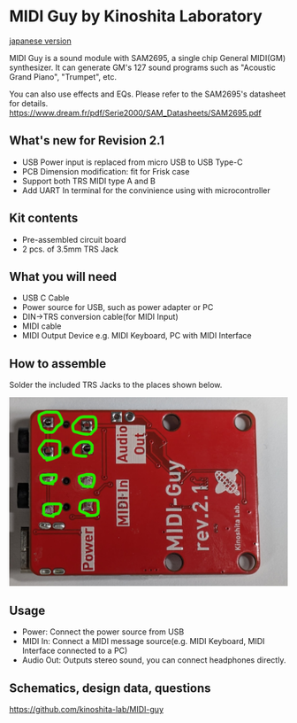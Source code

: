 
# MIDI Guy by Kinoshita Laboratory

[japanese version](./README.ja.md)

MIDI Guy is a sound module with SAM2695, a single chip General MIDI(GM) synthesizer.
It can generate GM's 127 sound programs such as "Acoustic Grand Piano", "Trumpet", etc.

You can also use effects and EQs. Please refer to the SAM2695's datasheet for details.
<https://www.dream.fr/pdf/Serie2000/SAM_Datasheets/SAM2695.pdf>

## What's new for Revision 2.1

- USB Power input is replaced from micro USB to USB Type-C
- PCB Dimension modification: fit for Frisk case
- Support both TRS MIDI type A and B
- Add UART In terminal for the convinience using with microcontroller

## Kit contents

- Pre-assembled circuit board
- 2 pcs. of 3.5mm TRS Jack

## What you will need

- USB C Cable
- Power source for USB, such as power adapter or PC
- DIN->TRS conversion cable(for MIDI Input)
- MIDI cable
- MIDI Output Device e.g. MIDI Keyboard, PC with MIDI Interface

## How to assemble

Solder the included TRS Jacks to the places shown below.

![how to solder](images/how_to_solder_rev2_1.png)  

## Usage

- Power: Connect the power source from USB
- MIDI In: Connect a MIDI message source(e.g. MIDI Keyboard, MIDI Interface connected to a PC)
- Audio Out: Outputs stereo sound, you can connect headphones directly.

## Schematics, design data, questions

<https://github.com/kinoshita-lab/MIDI-guy>
